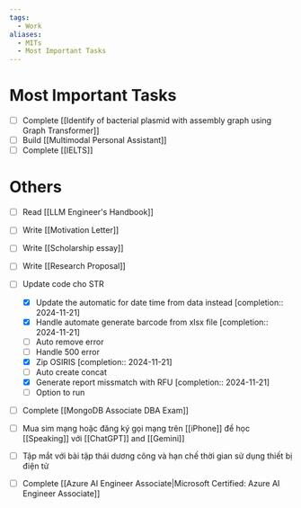 ```yaml
---
tags:
  - Work
aliases:
  - MITs
  - Most Important Tasks
---
```

# Most Important Tasks

- [ ] Complete [[Identify of bacterial plasmid with assembly graph using Graph Transformer]]
- [ ] Build [[Multimodal Personal Assistant]]
- [ ] Complete [[IELTS]]

# Others

- [ ] Read [[LLM Engineer's Handbook]]
- [ ] Write [[Motivation Letter]]
- [ ] Write [[Scholarship essay]]
- [ ] Write [[Research Proposal]]


- [ ] Update code cho STR
	- [x] Update the automatic for date time from data instead  [completion:: 2024-11-21]
	- [x] Handle automate generate barcode from xlsx file  [completion:: 2024-11-21]
	- [ ] Auto remove error
	- [ ] Handle 500 error
	- [x] Zip OSIRIS  [completion:: 2024-11-21]
	- [ ] Auto create concat
	- [x] Generate report missmatch with RFU  [completion:: 2024-11-21]
	- [ ] Option to run 

- [ ] Complete [[MongoDB Associate DBA Exam]]

- [ ] Mua sim mạng hoặc đăng ký gọi mạng trên [[iPhone]] để học [[Speaking]] với [[ChatGPT]] and [[Gemini]]
- [ ] Tập mắt với bài tập thái dương công và hạn chế thời gian sử dụng thiết bị điện tử
- [ ] Complete [[Azure AI Engineer Associate|Microsoft Certified: Azure AI Engineer Associate]]